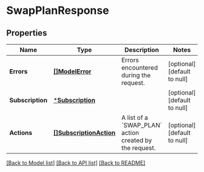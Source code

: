 # SwapPlanResponse

## Properties

 Name             | Type                                              | Description                                                      | Notes                        
------------------|---------------------------------------------------|------------------------------------------------------------------|------------------------------
 **Errors**       | [**[]ModelError**](Error.md)                      | Errors encountered during the request.                           | [optional] [default to null] 
 **Subscription** | [***Subscription**](Subscription.md)              |                                                                  | [optional] [default to null] 
 **Actions**      | [**[]SubscriptionAction**](SubscriptionAction.md) | A list of a &#x60;SWAP_PLAN&#x60; action created by the request. | [optional] [default to null] 

[[Back to Model list]](../README.md#documentation-for-models) [[Back to API list]](../README.md#documentation-for-api-endpoints) [[Back to README]](../README.md)

